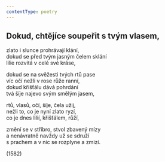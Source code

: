 ```yaml
---
contentType: poetry
---
```


<section>

## Dokud, chtějíce soupeřit s tvým vlasem,

zlato i slunce prohrávají klání,  
dokud se před tvým jasným čelem sklání  
lilie rozvitá v celé své kráse,

dokud se na svěžesti tvých rtů pase  
víc očí nežli v rose růže ranní,  
dokud křišťálu dává pohrdání  
tvá šíje najevo svým smělým jasem,

rtů, vlasů, očí, šíje, čela užij,  
nežli to, co je nyní zlato ryzí,  
co je dnes lilií, křišťálem, růží,

změní se v stříbro, stvol zbavený mízy  
a nenávratně navždy už se sdruží  
s prachem a v nic se rozplyne a zmizí.

(1582)

</section>
